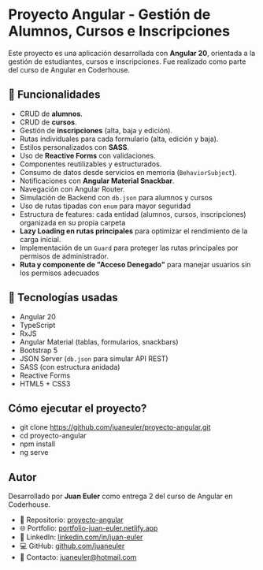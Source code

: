 # Proyecto Angular - Gestión de Alumnos, Cursos e Inscripciones

Este proyecto es una aplicación desarrollada con **Angular 20**, orientada a la gestión de estudiantes, cursos e inscripciones. Fue realizado como parte del curso de Angular en Coderhouse.

## 🧠 Funcionalidades

- CRUD de **alumnos**.
- CRUD de **cursos**.
- Gestión de **inscripciones** (alta, baja y edición).
- Rutas individuales para cada formulario (alta, edición y baja).
- Estilos personalizados con **SASS**.
- Uso de **Reactive Forms** con validaciones.
- Componentes reutilizables y estructurados.
- Consumo de datos desde servicios en memoria (`BehaviorSubject`).
- Notificaciones con **Angular Material Snackbar**.
- Navegación con Angular Router.
- Simulación de Backend con `db.json` para alumnos y cursos
- Uso de rutas tipadas con `enum` para mayor seguridad
- Estructura de features: cada entidad (alumnos, cursos, inscripciones) organizada en su propia carpeta
- **Lazy Loading en rutas principales** para optimizar el rendimiento de la carga inicial.
- Implementación de un `Guard` para proteger las rutas principales por permisos de administrador.
- **Ruta y componente de "Acceso Denegado"** para manejar usuarios sin los permisos adecuados

## 🔧 Tecnologías usadas

- Angular 20
- TypeScript
- RxJS
- Angular Material (tablas, formularios, snackbars)
- Bootstrap 5
- JSON Server (`db.json` para simular API REST)
- SASS (con estructura anidada)
- Reactive Forms
- HTML5 + CSS3

## Cómo ejecutar el proyecto?

- git clone https://github.com/juaneuler/proyecto-angular.git
- cd proyecto-angular
- npm install
- ng serve

## Autor

Desarrollado por **Juan Euler** como entrega 2 del curso de Angular en Coderhouse.

- 📁 Repositorio: [proyecto-angular](https://github.com/juaneuler/proyecto-angular)
- 🌐 Portfolio: [portfolio-juan-euler.netlify.app](https://portfolio-juan-euler.netlify.app)
- 💼 LinkedIn: [linkedin.com/in/juan-euler](https://www.linkedin.com/in/juan-euler/)
- 💻 GitHub: [github.com/juaneuler](https://github.com/juaneuler)
- 📧 Contacto: [juaneuler@hotmail.com](mailto:juaneuler@hotmail.com)